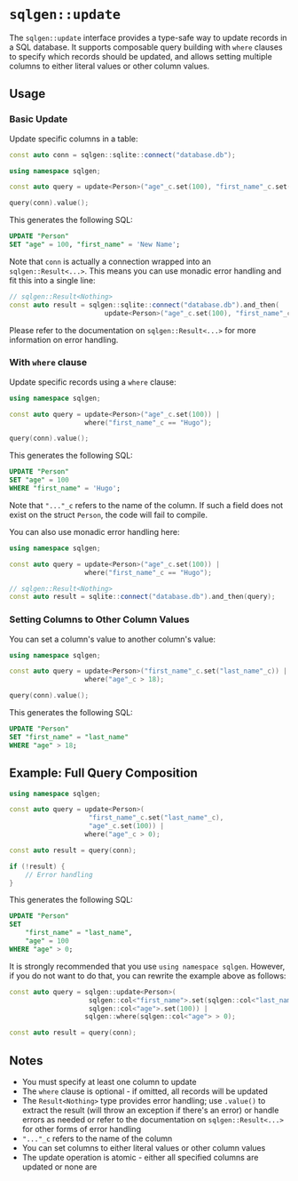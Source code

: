 # `sqlgen::update` 

The `sqlgen::update` interface provides a type-safe way to update records in a SQL database. It supports composable query building with `where` clauses to specify which records should be updated, and allows setting multiple columns to either literal values or other column values.

## Usage

### Basic Update

Update specific columns in a table:

```cpp
const auto conn = sqlgen::sqlite::connect("database.db");

using namespace sqlgen;

const auto query = update<Person>("age"_c.set(100), "first_name"_c.set("New Name"));

query(conn).value();
```

This generates the following SQL:

```sql
UPDATE "Person" 
SET "age" = 100, "first_name" = 'New Name';
```

Note that `conn` is actually a connection wrapped into an `sqlgen::Result<...>`.
This means you can use monadic error handling and fit this into a single line:

```cpp
// sqlgen::Result<Nothing>
const auto result = sqlgen::sqlite::connect("database.db").and_then(
                        update<Person>("age"_c.set(100), "first_name"_c.set("New Name")));
```

Please refer to the documentation on `sqlgen::Result<...>` for more information on error handling.

### With `where` clause

Update specific records using a `where` clause:

```cpp
using namespace sqlgen;

const auto query = update<Person>("age"_c.set(100)) |
                   where("first_name"_c == "Hugo");

query(conn).value();
```

This generates the following SQL:

```sql
UPDATE "Person"
SET "age" = 100
WHERE "first_name" = 'Hugo';
```

Note that `"..."_c` refers to the name of the column. If such a field does not
exist on the struct `Person`, the code will fail to compile.

You can also use monadic error handling here:

```cpp
using namespace sqlgen;

const auto query = update<Person>("age"_c.set(100)) |
                   where("first_name"_c == "Hugo");

// sqlgen::Result<Nothing>
const auto result = sqlite::connect("database.db").and_then(query);
```

### Setting Columns to Other Column Values

You can set a column's value to another column's value:

```cpp
using namespace sqlgen;

const auto query = update<Person>("first_name"_c.set("last_name"_c)) |
                   where("age"_c > 18);

query(conn).value();
```

This generates the following SQL:

```sql
UPDATE "Person"
SET "first_name" = "last_name"
WHERE "age" > 18;
```

## Example: Full Query Composition

```cpp
using namespace sqlgen;

const auto query = update<Person>(
                    "first_name"_c.set("last_name"_c),
                    "age"_c.set(100)) |
                   where("age"_c > 0);

const auto result = query(conn);

if (!result) {
    // Error handling
}
```

This generates the following SQL:

```sql
UPDATE "Person"
SET 
    "first_name" = "last_name",
    "age" = 100
WHERE "age" > 0;
```

It is strongly recommended that you use `using namespace sqlgen`. However,
if you do not want to do that, you can rewrite the example above as follows:

```cpp
const auto query = sqlgen::update<Person>(
                    sqlgen::col<"first_name">.set(sqlgen::col<"last_name">),
                    sqlgen::col<"age">.set(100)) |
                   sqlgen::where(sqlgen::col<"age"> > 0);

const auto result = query(conn);
```

## Notes

- You must specify at least one column to update
- The `where` clause is optional - if omitted, all records will be updated
- The `Result<Nothing>` type provides error handling; use `.value()` to extract the result (will throw an exception if there's an error) or handle errors as needed or refer to the documentation on `sqlgen::Result<...>` for other forms of error handling
- `"..."_c` refers to the name of the column
- You can set columns to either literal values or other column values
- The update operation is atomic - either all specified columns are updated or none are

